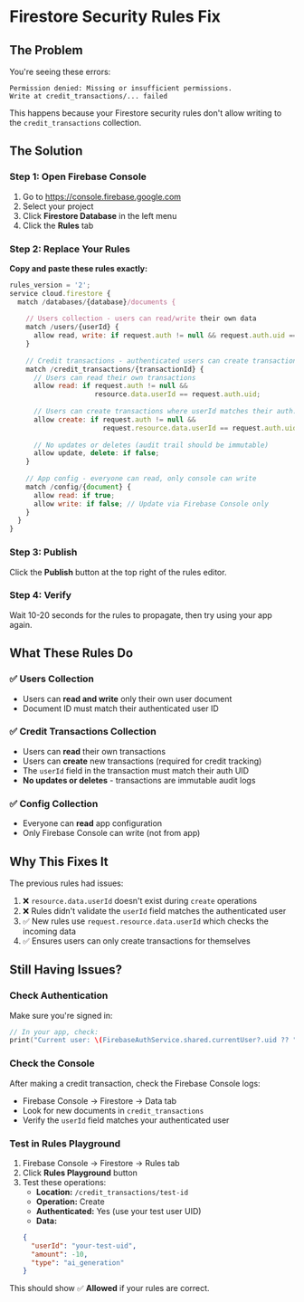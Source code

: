 # Firestore Security Rules Fix

## The Problem

You're seeing these errors:
```
Permission denied: Missing or insufficient permissions.
Write at credit_transactions/... failed
```

This happens because your Firestore security rules don't allow writing to the `credit_transactions` collection.

## The Solution

### Step 1: Open Firebase Console
1. Go to https://console.firebase.google.com
2. Select your project
3. Click **Firestore Database** in the left menu
4. Click the **Rules** tab

### Step 2: Replace Your Rules

**Copy and paste these rules exactly:**

```javascript
rules_version = '2';
service cloud.firestore {
  match /databases/{database}/documents {
    
    // Users collection - users can read/write their own data
    match /users/{userId} {
      allow read, write: if request.auth != null && request.auth.uid == userId;
    }
    
    // Credit transactions - authenticated users can create transactions for themselves
    match /credit_transactions/{transactionId} {
      // Users can read their own transactions
      allow read: if request.auth != null && 
                     resource.data.userId == request.auth.uid;
      
      // Users can create transactions where userId matches their auth.uid
      allow create: if request.auth != null && 
                       request.resource.data.userId == request.auth.uid;
      
      // No updates or deletes (audit trail should be immutable)
      allow update, delete: if false;
    }
    
    // App config - everyone can read, only console can write
    match /config/{document} {
      allow read: if true;
      allow write: if false; // Update via Firebase Console only
    }
  }
}
```

### Step 3: Publish
Click the **Publish** button at the top right of the rules editor.

### Step 4: Verify
Wait 10-20 seconds for the rules to propagate, then try using your app again.

## What These Rules Do

### ✅ Users Collection
- Users can **read and write** only their own user document
- Document ID must match their authenticated user ID

### ✅ Credit Transactions Collection  
- Users can **read** their own transactions
- Users can **create** new transactions (required for credit tracking)
- The `userId` field in the transaction must match their auth UID
- **No updates or deletes** - transactions are immutable audit logs

### ✅ Config Collection
- Everyone can **read** app configuration
- Only Firebase Console can write (not from app)

## Why This Fixes It

The previous rules had issues:
1. ❌ `resource.data.userId` doesn't exist during `create` operations
2. ❌ Rules didn't validate the `userId` field matches the authenticated user
3. ✅ New rules use `request.resource.data.userId` which checks the incoming data
4. ✅ Ensures users can only create transactions for themselves

## Still Having Issues?

### Check Authentication
Make sure you're signed in:
```swift
// In your app, check:
print("Current user: \(FirebaseAuthService.shared.currentUser?.uid ?? "none")")
```

### Check the Console
After making a credit transaction, check the Firebase Console logs:
- Firebase Console → Firestore → Data tab
- Look for new documents in `credit_transactions`
- Verify the `userId` field matches your authenticated user

### Test in Rules Playground
1. Firebase Console → Firestore → Rules tab
2. Click **Rules Playground** button
3. Test these operations:
   - **Location:** `/credit_transactions/test-id`
   - **Operation:** Create
   - **Authenticated:** Yes (use your test user UID)
   - **Data:**
   ```json
   {
     "userId": "your-test-uid",
     "amount": -10,
     "type": "ai_generation"
   }
   ```

This should show ✅ **Allowed** if your rules are correct.
